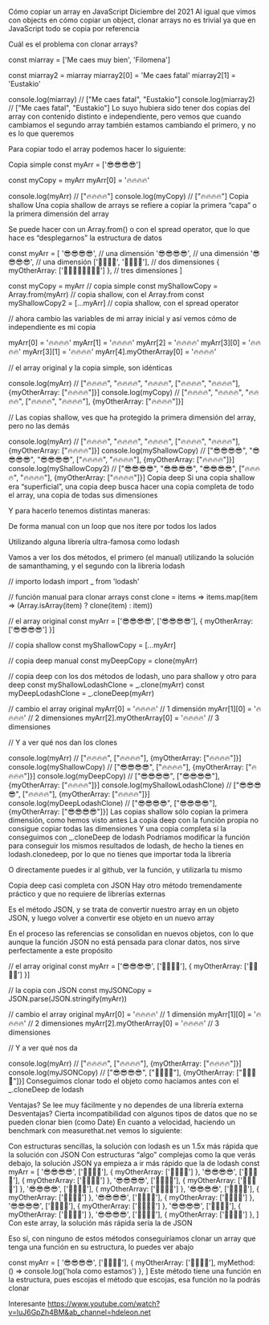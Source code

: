 Cómo copiar un array en JavaScript
Diciembre del 2021
Al igual que vimos con objects en cómo copiar un object, clonar arrays no es trivial ya que en JavaScript todo se copia por referencia

Cuál es el problema con clonar arrays?

const miarray = ['Me caes muy bien', 'Filomena']

const miarray2 = miarray
miarray2[0] = 'Me caes fatal'
miarray2[1] = 'Eustakio'

console.log(miarray) // ["Me caes fatal", "Eustakio"]
console.log(miarray2) // ["Me caes fatal", "Eustakio"]
Lo suyo hubiera sido tener dos copias del array con contenido distinto e independiente, pero vemos que cuando cambiamos el segundo array también estamos cambiando el primero, y no es lo que queremos

Para copiar todo el array podemos hacer lo siguiente:

Copia simple
const myArr = ['😎😎😎😎']

const myCopy = myArr
myArr[0] = '🔥🔥🔥🔥'

console.log(myArr) // ["🔥🔥🔥🔥"]
console.log(myCopy) // ["🔥🔥🔥🔥"]
Copia shallow
Una copia shallow de arrays se refiere a copiar la primera “capa” o la primera dimensión del array

Se puede hacer con un Array.from() o con el spread operator, que lo que hace es “desplegarnos” la estructura de datos

const myArr = [
'😎😎😎😎', // una dimensión
'😎😎😎😎', // una dimensión
'😎😎😎😎', // una dimensión
['🦄🦄🦄🦄', '🌛🌛🌛🌛'], // dos dimensiones
{ myOtherArray: ['🤘🏾🤘🏾🤘🏾🤘🏾'] }, // tres dimensiones
]

const myCopy = myArr // copia simple
const myShallowCopy = Array.from(myArr) // copia shallow, con el Array.from
const myShallowCopy2 = [...myArr] // copia shallow, con el spread operator

// ahora cambio las variables de mi array inicial y así vemos cómo de independiente es mi copia

myArr[0] = '🔥🔥🔥🔥'
myArr[1] = '🔥🔥🔥🔥'
myArr[2] = '🔥🔥🔥🔥'
myArr[3][0] = '🔥🔥🔥🔥'
myArr[3][1] = '🔥🔥🔥🔥'
myArr[4].myOtherArray[0] = '🔥🔥🔥🔥'

// el array original y la copia simple, son idénticas

console.log(myArr) // ["🔥🔥🔥🔥", "🔥🔥🔥🔥", "🔥🔥🔥🔥", ["🔥🔥🔥🔥", "🔥🔥🔥🔥"], {myOtherArray: ["🔥🔥🔥🔥"]}]
console.log(myCopy) // ["🔥🔥🔥🔥", "🔥🔥🔥🔥", "🔥🔥🔥🔥", ["🔥🔥🔥🔥", "🔥🔥🔥🔥"], {myOtherArray: ["🔥🔥🔥🔥"]}]

// Las copias shallow, ves que ha protegido la primera dimensión del array, pero no las demás

console.log(myArr) // ["🔥🔥🔥🔥", "🔥🔥🔥🔥", "🔥🔥🔥🔥", ["🔥🔥🔥🔥", "🔥🔥🔥🔥"], {myOtherArray: ["🔥🔥🔥🔥"]}]
console.log(myShallowCopy) // ["😎😎😎😎", "😎😎😎😎", "😎😎😎😎", ["🔥🔥🔥🔥", "🔥🔥🔥🔥"], {myOtherArray: ["🔥🔥🔥🔥"]}]
console.log(myShallowCopy2) // ["😎😎😎😎", "😎😎😎😎", "😎😎😎😎", ["🔥🔥🔥🔥", "🔥🔥🔥🔥"], {myOtherArray: ["🔥🔥🔥🔥"]}]
Copia deep
Si una copia shallow era “superficial”, una copia deep busca hacer una copia completa de todo el array, una copia de todas sus dimensiones

Y para hacerlo tenemos distintas maneras:

De forma manual con un loop que nos itere por todos los lados

Utilizando alguna librería ultra-famosa como lodash

Vamos a ver los dos métodos, el primero (el manual) utilizando la solución de samanthaming, y el segundo con la librería lodash

// importo lodash
import \_ from 'lodash'

// función manual para clonar arrays
const clone = items => items.map(item => (Array.isArray(item) ? clone(item) : item))

// el array original
const myArr = ['😎😎😎😎', ['😎😎😎😎'], { myOtherArray: ['😎😎😎😎'] }]

// copia shallow
const myShallowCopy = [...myArr]

// copia deep manual
const myDeepCopy = clone(myArr)

// copia deep con los dos métodos de lodash, uno para shallow y otro para deep
const myShallowLodashClone = _.clone(myArr)
const myDeepLodashClone = _.cloneDeep(myArr)

// cambio el array original
myArr[0] = '🔥🔥🔥🔥' // 1 dimensión
myArr[1][0] = '🔥🔥🔥🔥' // 2 dimensiones
myArr[2].myOtherArray[0] = '🔥🔥🔥🔥' // 3 dimensiones

// Y a ver qué nos dan los clones

console.log(myArr) // ["🔥🔥🔥🔥", ["🔥🔥🔥🔥"], {myOtherArray: ["🔥🔥🔥🔥"]}]
console.log(myShallowCopy) // ["😎😎😎😎", ["🔥🔥🔥🔥"], {myOtherArray: ["🔥🔥🔥🔥"]}]
console.log(myDeepCopy) // ["😎😎😎😎", ["😎😎😎😎"], {myOtherArray: ["🔥🔥🔥🔥"]}]
console.log(myShallowLodashClone) // ["😎😎😎😎", ["🔥🔥🔥🔥"], {myOtherArray: ["🔥🔥🔥🔥"]}]
console.log(myDeepLodashClone) // ["😎😎😎😎", ["😎😎😎😎"], {myOtherArray: ["😎😎😎😎"]}]
Las copias shallow sólo copian la primera dimensión, como hemos visto antes
La copia deep con la función propia no consigue copiar todas las dimensiones
Y una copia completa sí la conseguimos con \_.cloneDeep de lodash
Podríamos modificar la función para conseguir los mismos resultados de lodash, de hecho la tienes en lodash.clonedeep, por lo que no tienes que importar toda la librería

O directamente puedes ir al github, ver la función, y utilizarla tu mismo

Copia deep casi completa con JSON
Hay otro método tremendamente práctico y que no requiere de librerías externas

Es el método JSON, y se trata de convertir nuestro array en un objeto JSON, y luego volver a convertir ese objeto en un nuevo array

En el proceso las referencias se consolidan en nuevos objetos, con lo que aunque la función JSON no está pensada para clonar datos, nos sirve perfectamente a este propósito

// el array original
const myArr = ['😎😎😎😎', ['🐥🐥🐥🐥'], { myOtherArray: ['🦄🦄🦄🦄'] }]

// la copia con JSON
const myJSONCopy = JSON.parse(JSON.stringify(myArr))

// cambio el array original
myArr[0] = '🔥🔥🔥🔥' // 1 dimensión
myArr[1][0] = '🔥🔥🔥🔥' // 2 dimensiones
myArr[2].myOtherArray[0] = '🔥🔥🔥🔥' // 3 dimensiones

// Y a ver qué nos da

console.log(myArr) // ["🔥🔥🔥🔥", ["🔥🔥🔥🔥"], {myOtherArray: ["🔥🔥🔥🔥"]}]
console.log(myJSONCopy) // ["😎😎😎😎", ["🐥🐥🐥🐥"], {myOtherArray: ["🦄🦄🦄🦄"]}]
Conseguimos clonar todo el objeto como hacíamos antes con el \_.cloneDeep de lodash

Ventajas? Se lee muy fácilmente y no dependes de una librería externa
Desventajas? Cierta incompatibilidad con algunos tipos de datos que no se pueden clonar bien (como Date)
En cuanto a velocidad, haciendo un benchmark con measurethat.net vemos lo siguiente:

Con estructuras sencillas, la solución con lodash es un 1.5x más rápida que la solución con JSON
Con estructuras “algo” complejas como la que verás debajo, la solución JSON ya empieza a ir más rápido que la de lodash
const myArr = [
'😎😎😎😎',
['🐥🐥🐥🐥'],
{ myOtherArray: ['🦄🦄🦄🦄'] },
'😎😎😎😎',
['🐥🐥🐥🐥'],
{ myOtherArray: ['🦄🦄🦄🦄'] },
'😎😎😎😎',
['🐥🐥🐥🐥'],
{ myOtherArray: ['🦄🦄🦄🦄'] },
'😎😎😎😎',
['🐥🐥🐥🐥'],
{ myOtherArray: ['🦄🦄🦄🦄'] },
'😎😎😎😎',
['🐥🐥🐥🐥'],
{ myOtherArray: ['🦄🦄🦄🦄'] },
'😎😎😎😎',
['🐥🐥🐥🐥'],
{ myOtherArray: ['🦄🦄🦄🦄'] },
'😎😎😎😎',
['🐥🐥🐥🐥'],
{ myOtherArray: ['🦄🦄🦄🦄'] },
'😎😎😎😎',
['🐥🐥🐥🐥'],
{ myOtherArray: ['🦄🦄🦄🦄'] },
'😎😎😎😎',
['🐥🐥🐥🐥'],
{ myOtherArray: ['🦄🦄🦄🦄'] },
]
Con este array, la solución más rápida sería la de JSON

Eso sí, con ninguno de estos métodos conseguiríamos clonar un array que tenga una función en su estructura, lo puedes ver abajo

const myArr = [
'😎😎😎😎',
['🐥🐥🐥🐥'],
{ myOtherArray: ['🦄🦄🦄🦄'], myMethod: () => console.log('hola como estamos') },
]
Este método tiene una función en la estructura, pues escojas el método que escojas, esa función no la podrás clonar

Interesante https://www.youtube.com/watch?v=luJ6GpZh4BM&ab_channel=hdeleon.net
